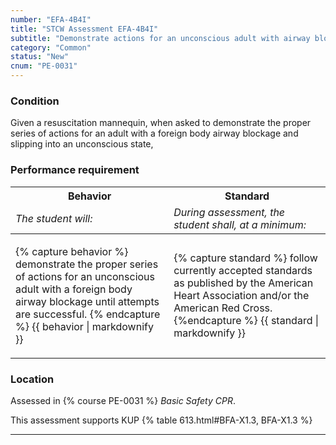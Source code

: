 ```yaml
---
number: "EFA-4B4I"
title: "STCW Assessment EFA-4B4I"
subtitle: "Demonstrate actions for an unconscious adult with airway blockage"
category: "Common"
status: "New"
cnum: "PE-0031"
---
```

### Condition

Given a resuscitation mannequin, when asked to demonstrate the proper series of actions for an adult with a foreign body airway blockage and slipping into an unconscious state,

### Performance requirement 

<table width='100%' class='Guidelines'>
 <thead>
 <tr>
     <th class='thirty'>Behavior</th>
     <th class='seventy'>Standard</th>
 </tr>
 <tr>
     <td><em>The student will:</em></td>
     <td><em>During assessment, the student shall, at a minimum:</em></td>
 </tr>
 </thead>
 <tbody>
 

<tr><td>

{% capture behavior %}
demonstrate the proper series of actions for an unconscious adult with a foreign body airway blockage until attempts are successful.
{% endcapture %}
{{ behavior | markdownify }}

</td><td>

{% capture standard %}
follow currently accepted standards as published by the American Heart Association and/or the American Red Cross.
{%endcapture %}
{{ standard | markdownify }}

</td></tr>



 </tbody>
 </table>

### Location

Assessed in  {% course  PE-0031 %}  *Basic Safety CPR*.

This assessment supports KUP {% table 613.html#BFA-X1.3, BFA-X1.3 %}

***

